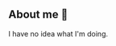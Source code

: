 ## About me 👋

<!--
**Kizzango/kizzango** is a ✨ _special_ ✨ repository because its `README.md` (this file) appears on your GitHub profile.
-->
I have no idea what I'm doing.
